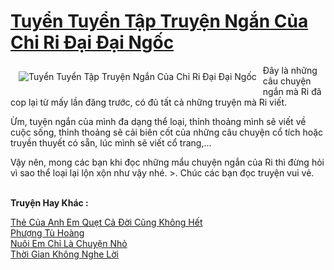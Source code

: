 <a href="https://utruyen.com/tuyen-tuyen-tap-truyen-ngan-cua-chi-ri-dai-dai-ngoc/25219/" title="Tuyển Tuyển Tập Truyện Ngắn Của Chi Ri Đại Đại Ngốc"><h1>Tuyển Tuyển Tập Truyện Ngắn Của Chi Ri Đại Đại Ngốc</h1></a><div style="display:table"><img align="right" style="float: left; padding: 10px;" src="https://utruyen.com/images/story/200x260/tuyen-tuyen-tap-truyen-ngan-cua-chi-ri-dai-dai-ngoc.jpg" alt="Tuyển Tuyển Tập Truyện Ngắn Của Chi Ri Đại Đại Ngốc">Đây là những câu chuyện ngắn mà Ri đã cop lại từ mấy lần đăng trước, có đủ tất cả những truyện mà Ri viết.<p></p> Ừm, tuyện ngắn của mình đa dạng thể loại, thỉnh thoảng mình sẽ viết về cuộc sống, thỉnh thoảng sẽ cải biên cốt của những câu chuyện cổ tích hoặc truyền thuyết có sẵn, lúc mình sẽ viết cổ trang,...<p></p> Vậy nên, mong các bạn khi đọc những mẩu chuyện ngắn của Ri thì đừng hỏi vì sao thể loại lại lộn xộn như vậy nhé. >. Chúc các bạn đọc truyện vui vẻ.</div><p><br><b>Truyện Hay Khác :</b></p><a href="https://utruyen.com/the-cua-anh-em-quet-ca-doi-cung-khong-het/24980/" alt="Thẻ Của Anh Em Quẹt Cả Đời Cũng Không Hết">Thẻ Của Anh Em Quẹt Cả Đời Cũng Không Hết</a><br/><a href="https://github.com/quanluxury/truyenhot/tree/master/truyenhay/458/" alt="Phượng Tù Hoàng">Phượng Tù Hoàng</a><br/><a href="https://github.com/quanluxury/ngontinh_sac/tree/master/truyenhay/19059/" alt="Nuôi Em Chỉ Là Chuyện Nhỏ">Nuôi Em Chỉ Là Chuyện Nhỏ</a><br/><a href="https://www.pinterest.com/pin/757167756088559793" alt="Thời Gian Không Nghe Lời">Thời Gian Không Nghe Lời</a><br/>